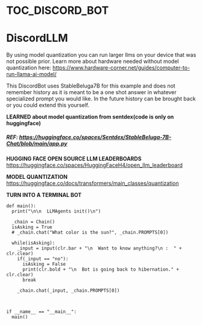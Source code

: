 # TOC_DISCORD_BOT
# DiscordLLM

By using model quantization you can run larger llms on your device that was not possible prior. Learn more about hardware needed without model quantization here: https://www.hardware-corner.net/guides/computer-to-run-llama-ai-model/

This DiscordBot uses StableBeluga7B for this example and does not remember history as it is meant to be a one shot answer in whatever specialized prompt you would like. In the future history can be brought back or you could extend this yourself.

**LEARNED about model quantization from sentdex(code is only on huggingface)** 
##### REF: https://huggingface.co/spaces/Sentdex/StableBeluga-7B-Chat/blob/main/app.py



**HUGGING FACE OPEN SOURCE LLM LEADERBOARDS**
https://huggingface.co/spaces/HuggingFaceH4/open_llm_leaderboard

**MODEL QUANTIZATION**
https://huggingface.co/docs/transformers/main_classes/quantization





**TURN INTO A TERMINAL BOT**
```
def main():
  print("\n\n  LLMAgents init()\n")

  _chain = Chain()
  isAsking = True
  # _chain.chat("What color is the sun?", _chain.PROMPTS[0])

  while(isAsking):
    _input = input(clr.bar + "\n  Want to know anything?\n :  " + clr.clear)
    if(_input == "no"):
      isAsking = False
      print(clr.bold + "\n  Bot is going back to hibernation." + clr.clear) 
      break
    
    _chain.chat(_input, _chain.PROMPTS[0])



if __name__ == "__main__":
  main()

```